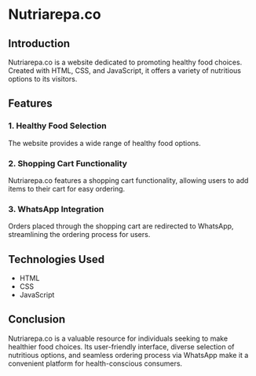 # Nutriarepa.co

## Introduction
Nutriarepa.co is a website dedicated to promoting healthy food choices. Created with HTML, CSS, and JavaScript, it offers a variety of nutritious options to its visitors.

## Features
### 1. Healthy Food Selection
The website provides a wide range of healthy food options.

### 2. Shopping Cart Functionality
Nutriarepa.co features a shopping cart functionality, allowing users to add items to their cart for easy ordering.

### 3. WhatsApp Integration
Orders placed through the shopping cart are redirected to WhatsApp, streamlining the ordering process for users.

## Technologies Used
- HTML
- CSS
- JavaScript

## Conclusion
Nutriarepa.co is a valuable resource for individuals seeking to make healthier food choices. Its user-friendly interface, diverse selection of nutritious options, and seamless ordering process via WhatsApp make it a convenient platform for health-conscious consumers.